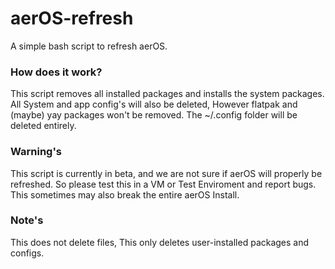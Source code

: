 # aerOS-refresh
A simple bash script to refresh aerOS.

### How does it work?
This script removes all installed packages and installs the system packages. All System and app config's will also be deleted, However flatpak and (maybe) yay packages won't be removed. The ~/.config folder will be deleted entirely.

### Warning's
This script is currently in beta, and we are not sure if aerOS will properly be refreshed. So please test this in a VM or Test Enviroment and report bugs. This sometimes may also break the entire aerOS Install.

### Note's
This does not delete files, This only deletes user-installed packages and configs.
